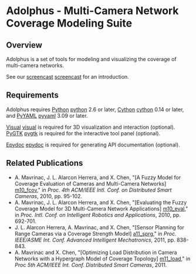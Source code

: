 # Adolphus - Multi-Camera Network Coverage Modeling Suite


## Overview

Adolphus is a set of tools for modeling and visualizing the coverage of
multi-camera networks.

See our [screencast] [screencast] for an introduction.


## Requirements

Adolphus requires [Python] [python] 2.6 or later, [Cython] [cython] 0.14 or
later, and [PyYAML] [pyyaml] 3.09 or later.

[Visual] [visual] is required for 3D visualization and interaction (optional).
[PyGTK] [pygtk] is required for the interactive tool panel (optional).

[Epydoc] [epydoc] is required for generating API documentation (optional).


## Related Publications

* A. Mavrinac, J. L. Alarcon Herrera, and X. Chen, "[A Fuzzy Model for Coverage
Evaluation of Cameras and Multi-Camera Networks] [m10_fcov]," in *Proc. 4th
ACM/IEEE Intl. Conf. on Distributed Smart Cameras*, 2010, pp. 95-102.
* A. Mavrinac, J. L. Alarcon Herrera, and X. Chen, "[Evaluating the Fuzzy
Coverage Model for 3D Multi-Camera Network Applications] [m10_eval]," in *Proc.
Intl. Conf. on Intelligent Robotics and Applications*, 2010, pp. 692-701.
* J. L. Alarcon Herrera, A. Mavrinac, and X. Chen, "[Sensor Planning for Range
Cameras via a Coverage Strength Model] [a11_sprg]," in *Proc. IEEE/ASME Int.
Conf. Advanced Intelligent Mechatronics*, 2011, pp. 838-843.
* A. Mavrinac and X. Chen, "[Optimizing Load Distribution in Camera Networks
with a Hypergraph Model of Coverage Topology] [m11_load]," in *Proc 5th ACM/IEEE
Int. Conf. Distributed Smart Cameras*, 2011.


[python]: http://www.python.org
[cython]: http://cython.org
[pyyaml]: http://pyyaml.org
[visual]: http://vpython.org
[epydoc]: http://epydoc.sourceforge.net
[pygtk]: http://www.pygtk.org/
[m10_fcov]: http://mavrinac.com/files/academic/mavrinac10_fuzzycoverage.pdf
[m10_eval]: http://mavrinac.com/files/academic/mavrinac10_fcm3deval.pdf
[a11_sprg]: http://mavrinac.com/files/academic/alarcon11_sprange.pdf
[m11_load]: http://mavrinac.com/files/academic/mavrinac11_loaddist.pdf
[screencast]: http://www.youtube.com/watch?v=M-l79fkmmmA
